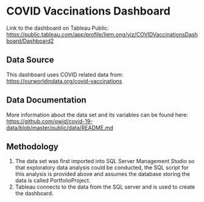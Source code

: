 # COVID Vaccinations Dashboard
Link to the dashboard on Tableau Public:
<br /> https://public.tableau.com/app/profile/liem.ong/viz/COVIDVaccinationsDashboard/Dashboard2


## Data Source
This dashboard uses COVID related data from: 
<br /> https://ourworldindata.org/covid-vaccinations

## Data Documentation
More information about the data set and its variables can be found here:
<br /> https://github.com/owid/covid-19-data/blob/master/public/data/README.md

## Methodology
1. The data set was first imported into SQL Server Management Studio so that exploratory data analysis could be conducted, the SQL script for this analysis is provided above and assumes the database storing the data is called PortfolioProject.
2. Tableau connects to the data from the SQL server and is used to create the dashboard.



